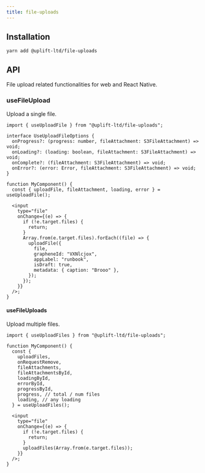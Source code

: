 ```yaml
---
title: file-uploads
---
```


## Installation

    yarn add @uplift-ltd/file-uploads

## API

File upload related functionalities for web and React Native.

### useFileUpload

Upload a single file.

```tsx
import { useUploadFile } from "@uplift-ltd/file-uploads";

interface UseUploadFileOptions {
  onProgress?: (progress: number, fileAttachment: S3FileAttachment) => void;
  onLoading?: (loading: boolean, fileAttachment: S3FileAttachment) => void;
  onComplete?: (fileAttachment: S3FileAttachment) => void;
  onError?: (error: Error, fileAttachment: S3FileAttachment) => void;
}

function MyComponent() {
  const { uploadFile, fileAttachment, loading, error } = useUploadFile();

  <input
    type="file"
    onChange={(e) => {
      if (!e.target.files) {
        return;
      }
      Array.from(e.target.files).forEach((file) => {
        uploadFile({
          file,
          grapheneId: "VXNlcjox",
          appLabel: "runbook",
          isDraft: true,
          metadata: { caption: "Brooo" },
        });
      });
    }}
  />;
}
```

#### useFileUploads

Upload multiple files.

```tsx
import { useUploadFiles } from "@uplift-ltd/file-uploads";

function MyComponent() {
  const {
    uploadFiles,
    onRequestRemove,
    fileAttachments,
    fileAttachmentsById,
    loadingById,
    errorById,
    progressById,
    progress, // total / num files
    loading, // any loading
  } = useUploadFiles();

  <input
    type="file"
    onChange={(e) => {
      if (!e.target.files) {
        return;
      }
      uploadFiles(Array.from(e.target.files));
    }}
  />;
}
```
